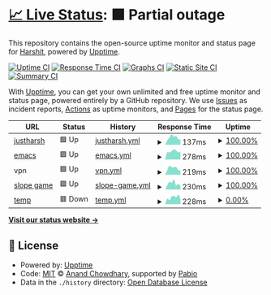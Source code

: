 # [📈 Live Status](https://demo.upptime.js.org): <!--live status--> **🟧 Partial outage**

This repository contains the open-source uptime monitor and status page for [Harshit](emacs.justharsh.xyz), powered by [Upptime](https://github.com/upptime/upptime).

[![Uptime CI](https://github.com/hmodi51/upptime/workflows/Uptime%20CI/badge.svg)](https://github.com/hmodi51/upptime/actions?query=workflow%3A%22Uptime+CI%22)
[![Response Time CI](https://github.com/hmodi51/upptime/workflows/Response%20Time%20CI/badge.svg)](https://github.com/hmodi51/upptime/actions?query=workflow%3A%22Response+Time+CI%22)
[![Graphs CI](https://github.com/hmodi51/upptime/workflows/Graphs%20CI/badge.svg)](https://github.com/hmodi51/upptime/actions?query=workflow%3A%22Graphs+CI%22)
[![Static Site CI](https://github.com/hmodi51/upptime/workflows/Static%20Site%20CI/badge.svg)](https://github.com/hmodi51/upptime/actions?query=workflow%3A%22Static+Site+CI%22)
[![Summary CI](https://github.com/hmodi51/upptime/workflows/Summary%20CI/badge.svg)](https://github.com/hmodi51/upptime/actions?query=workflow%3A%22Summary+CI%22)

With [Upptime](https://upptime.js.org), you can get your own unlimited and free uptime monitor and status page, powered entirely by a GitHub repository. We use [Issues](https://github.com/hmodi51/upptime/issues) as incident reports, [Actions](https://github.com/hmodi51/upptime/actions) as uptime monitors, and [Pages](https://demo.upptime.js.org) for the status page.

<!--start: status pages-->
<!-- This summary is generated by Upptime (https://github.com/upptime/upptime) -->
<!-- Do not edit this manually, your changes will be overwritten -->
<!-- prettier-ignore -->
| URL | Status | History | Response Time | Uptime |
| --- | ------ | ------- | ------------- | ------ |
| <img alt="" src="https://icons.duckduckgo.com/ip3/justharsh.xyz.ico" height="13"> [justharsh](https://justharsh.xyz) | 🟩 Up | [justharsh.yml](https://github.com/hmodi51/uptime/commits/HEAD/history/justharsh.yml) | <details><summary><img alt="Response time graph" src="./graphs/justharsh/response-time-week.png" height="20"> 137ms</summary><br><a href="https://status.harshitmodi.dev/history/justharsh"><img alt="Response time 128" src="https://img.shields.io/endpoint?url=https%3A%2F%2Fraw.githubusercontent.com%2Fhmodi51%2Fuptime%2FHEAD%2Fapi%2Fjustharsh%2Fresponse-time.json"></a><br><a href="https://status.harshitmodi.dev/history/justharsh"><img alt="24-hour response time 103" src="https://img.shields.io/endpoint?url=https%3A%2F%2Fraw.githubusercontent.com%2Fhmodi51%2Fuptime%2FHEAD%2Fapi%2Fjustharsh%2Fresponse-time-day.json"></a><br><a href="https://status.harshitmodi.dev/history/justharsh"><img alt="7-day response time 137" src="https://img.shields.io/endpoint?url=https%3A%2F%2Fraw.githubusercontent.com%2Fhmodi51%2Fuptime%2FHEAD%2Fapi%2Fjustharsh%2Fresponse-time-week.json"></a><br><a href="https://status.harshitmodi.dev/history/justharsh"><img alt="30-day response time 134" src="https://img.shields.io/endpoint?url=https%3A%2F%2Fraw.githubusercontent.com%2Fhmodi51%2Fuptime%2FHEAD%2Fapi%2Fjustharsh%2Fresponse-time-month.json"></a><br><a href="https://status.harshitmodi.dev/history/justharsh"><img alt="1-year response time 128" src="https://img.shields.io/endpoint?url=https%3A%2F%2Fraw.githubusercontent.com%2Fhmodi51%2Fuptime%2FHEAD%2Fapi%2Fjustharsh%2Fresponse-time-year.json"></a></details> | <details><summary><a href="https://status.harshitmodi.dev/history/justharsh">100.00%</a></summary><a href="https://status.harshitmodi.dev/history/justharsh"><img alt="All-time uptime 100.00%" src="https://img.shields.io/endpoint?url=https%3A%2F%2Fraw.githubusercontent.com%2Fhmodi51%2Fuptime%2FHEAD%2Fapi%2Fjustharsh%2Fuptime.json"></a><br><a href="https://status.harshitmodi.dev/history/justharsh"><img alt="24-hour uptime 100.00%" src="https://img.shields.io/endpoint?url=https%3A%2F%2Fraw.githubusercontent.com%2Fhmodi51%2Fuptime%2FHEAD%2Fapi%2Fjustharsh%2Fuptime-day.json"></a><br><a href="https://status.harshitmodi.dev/history/justharsh"><img alt="7-day uptime 100.00%" src="https://img.shields.io/endpoint?url=https%3A%2F%2Fraw.githubusercontent.com%2Fhmodi51%2Fuptime%2FHEAD%2Fapi%2Fjustharsh%2Fuptime-week.json"></a><br><a href="https://status.harshitmodi.dev/history/justharsh"><img alt="30-day uptime 100.00%" src="https://img.shields.io/endpoint?url=https%3A%2F%2Fraw.githubusercontent.com%2Fhmodi51%2Fuptime%2FHEAD%2Fapi%2Fjustharsh%2Fuptime-month.json"></a><br><a href="https://status.harshitmodi.dev/history/justharsh"><img alt="1-year uptime 100.00%" src="https://img.shields.io/endpoint?url=https%3A%2F%2Fraw.githubusercontent.com%2Fhmodi51%2Fuptime%2FHEAD%2Fapi%2Fjustharsh%2Fuptime-year.json"></a></details>
| <img alt="" src="https://icons.duckduckgo.com/ip3/harshitmodi.dev.ico" height="13"> [emacs](https://harshitmodi.dev) | 🟩 Up | [emacs.yml](https://github.com/hmodi51/uptime/commits/HEAD/history/emacs.yml) | <details><summary><img alt="Response time graph" src="./graphs/emacs/response-time-week.png" height="20"> 278ms</summary><br><a href="https://status.harshitmodi.dev/history/emacs"><img alt="Response time 327" src="https://img.shields.io/endpoint?url=https%3A%2F%2Fraw.githubusercontent.com%2Fhmodi51%2Fuptime%2FHEAD%2Fapi%2Femacs%2Fresponse-time.json"></a><br><a href="https://status.harshitmodi.dev/history/emacs"><img alt="24-hour response time 277" src="https://img.shields.io/endpoint?url=https%3A%2F%2Fraw.githubusercontent.com%2Fhmodi51%2Fuptime%2FHEAD%2Fapi%2Femacs%2Fresponse-time-day.json"></a><br><a href="https://status.harshitmodi.dev/history/emacs"><img alt="7-day response time 278" src="https://img.shields.io/endpoint?url=https%3A%2F%2Fraw.githubusercontent.com%2Fhmodi51%2Fuptime%2FHEAD%2Fapi%2Femacs%2Fresponse-time-week.json"></a><br><a href="https://status.harshitmodi.dev/history/emacs"><img alt="30-day response time 271" src="https://img.shields.io/endpoint?url=https%3A%2F%2Fraw.githubusercontent.com%2Fhmodi51%2Fuptime%2FHEAD%2Fapi%2Femacs%2Fresponse-time-month.json"></a><br><a href="https://status.harshitmodi.dev/history/emacs"><img alt="1-year response time 327" src="https://img.shields.io/endpoint?url=https%3A%2F%2Fraw.githubusercontent.com%2Fhmodi51%2Fuptime%2FHEAD%2Fapi%2Femacs%2Fresponse-time-year.json"></a></details> | <details><summary><a href="https://status.harshitmodi.dev/history/emacs">100.00%</a></summary><a href="https://status.harshitmodi.dev/history/emacs"><img alt="All-time uptime 99.72%" src="https://img.shields.io/endpoint?url=https%3A%2F%2Fraw.githubusercontent.com%2Fhmodi51%2Fuptime%2FHEAD%2Fapi%2Femacs%2Fuptime.json"></a><br><a href="https://status.harshitmodi.dev/history/emacs"><img alt="24-hour uptime 100.00%" src="https://img.shields.io/endpoint?url=https%3A%2F%2Fraw.githubusercontent.com%2Fhmodi51%2Fuptime%2FHEAD%2Fapi%2Femacs%2Fuptime-day.json"></a><br><a href="https://status.harshitmodi.dev/history/emacs"><img alt="7-day uptime 100.00%" src="https://img.shields.io/endpoint?url=https%3A%2F%2Fraw.githubusercontent.com%2Fhmodi51%2Fuptime%2FHEAD%2Fapi%2Femacs%2Fuptime-week.json"></a><br><a href="https://status.harshitmodi.dev/history/emacs"><img alt="30-day uptime 99.59%" src="https://img.shields.io/endpoint?url=https%3A%2F%2Fraw.githubusercontent.com%2Fhmodi51%2Fuptime%2FHEAD%2Fapi%2Femacs%2Fuptime-month.json"></a><br><a href="https://status.harshitmodi.dev/history/emacs"><img alt="1-year uptime 99.72%" src="https://img.shields.io/endpoint?url=https%3A%2F%2Fraw.githubusercontent.com%2Fhmodi51%2Fuptime%2FHEAD%2Fapi%2Femacs%2Fuptime-year.json"></a></details>
| <img alt="" src="https://icons.duckduckgo.com/ip3/null.ico" height="13"> vpn | 🟩 Up | [vpn.yml](https://github.com/hmodi51/uptime/commits/HEAD/history/vpn.yml) | <details><summary><img alt="Response time graph" src="./graphs/vpn/response-time-week.png" height="20"> 219ms</summary><br><a href="https://status.harshitmodi.dev/history/vpn"><img alt="Response time 231" src="https://img.shields.io/endpoint?url=https%3A%2F%2Fraw.githubusercontent.com%2Fhmodi51%2Fuptime%2FHEAD%2Fapi%2Fvpn%2Fresponse-time.json"></a><br><a href="https://status.harshitmodi.dev/history/vpn"><img alt="24-hour response time 145" src="https://img.shields.io/endpoint?url=https%3A%2F%2Fraw.githubusercontent.com%2Fhmodi51%2Fuptime%2FHEAD%2Fapi%2Fvpn%2Fresponse-time-day.json"></a><br><a href="https://status.harshitmodi.dev/history/vpn"><img alt="7-day response time 219" src="https://img.shields.io/endpoint?url=https%3A%2F%2Fraw.githubusercontent.com%2Fhmodi51%2Fuptime%2FHEAD%2Fapi%2Fvpn%2Fresponse-time-week.json"></a><br><a href="https://status.harshitmodi.dev/history/vpn"><img alt="30-day response time 226" src="https://img.shields.io/endpoint?url=https%3A%2F%2Fraw.githubusercontent.com%2Fhmodi51%2Fuptime%2FHEAD%2Fapi%2Fvpn%2Fresponse-time-month.json"></a><br><a href="https://status.harshitmodi.dev/history/vpn"><img alt="1-year response time 231" src="https://img.shields.io/endpoint?url=https%3A%2F%2Fraw.githubusercontent.com%2Fhmodi51%2Fuptime%2FHEAD%2Fapi%2Fvpn%2Fresponse-time-year.json"></a></details> | <details><summary><a href="https://status.harshitmodi.dev/history/vpn">100.00%</a></summary><a href="https://status.harshitmodi.dev/history/vpn"><img alt="All-time uptime 99.74%" src="https://img.shields.io/endpoint?url=https%3A%2F%2Fraw.githubusercontent.com%2Fhmodi51%2Fuptime%2FHEAD%2Fapi%2Fvpn%2Fuptime.json"></a><br><a href="https://status.harshitmodi.dev/history/vpn"><img alt="24-hour uptime 100.00%" src="https://img.shields.io/endpoint?url=https%3A%2F%2Fraw.githubusercontent.com%2Fhmodi51%2Fuptime%2FHEAD%2Fapi%2Fvpn%2Fuptime-day.json"></a><br><a href="https://status.harshitmodi.dev/history/vpn"><img alt="7-day uptime 100.00%" src="https://img.shields.io/endpoint?url=https%3A%2F%2Fraw.githubusercontent.com%2Fhmodi51%2Fuptime%2FHEAD%2Fapi%2Fvpn%2Fuptime-week.json"></a><br><a href="https://status.harshitmodi.dev/history/vpn"><img alt="30-day uptime 99.62%" src="https://img.shields.io/endpoint?url=https%3A%2F%2Fraw.githubusercontent.com%2Fhmodi51%2Fuptime%2FHEAD%2Fapi%2Fvpn%2Fuptime-month.json"></a><br><a href="https://status.harshitmodi.dev/history/vpn"><img alt="1-year uptime 99.74%" src="https://img.shields.io/endpoint?url=https%3A%2F%2Fraw.githubusercontent.com%2Fhmodi51%2Fuptime%2FHEAD%2Fapi%2Fvpn%2Fuptime-year.json"></a></details>
| <img alt="" src="https://icons.duckduckgo.com/ip3/slope.justharsh.xyz.ico" height="13"> [slope game](https://slope.justharsh.xyz) | 🟩 Up | [slope-game.yml](https://github.com/hmodi51/uptime/commits/HEAD/history/slope-game.yml) | <details><summary><img alt="Response time graph" src="./graphs/slope-game/response-time-week.png" height="20"> 230ms</summary><br><a href="https://status.harshitmodi.dev/history/slope-game"><img alt="Response time 214" src="https://img.shields.io/endpoint?url=https%3A%2F%2Fraw.githubusercontent.com%2Fhmodi51%2Fuptime%2FHEAD%2Fapi%2Fslope-game%2Fresponse-time.json"></a><br><a href="https://status.harshitmodi.dev/history/slope-game"><img alt="24-hour response time 143" src="https://img.shields.io/endpoint?url=https%3A%2F%2Fraw.githubusercontent.com%2Fhmodi51%2Fuptime%2FHEAD%2Fapi%2Fslope-game%2Fresponse-time-day.json"></a><br><a href="https://status.harshitmodi.dev/history/slope-game"><img alt="7-day response time 230" src="https://img.shields.io/endpoint?url=https%3A%2F%2Fraw.githubusercontent.com%2Fhmodi51%2Fuptime%2FHEAD%2Fapi%2Fslope-game%2Fresponse-time-week.json"></a><br><a href="https://status.harshitmodi.dev/history/slope-game"><img alt="30-day response time 221" src="https://img.shields.io/endpoint?url=https%3A%2F%2Fraw.githubusercontent.com%2Fhmodi51%2Fuptime%2FHEAD%2Fapi%2Fslope-game%2Fresponse-time-month.json"></a><br><a href="https://status.harshitmodi.dev/history/slope-game"><img alt="1-year response time 214" src="https://img.shields.io/endpoint?url=https%3A%2F%2Fraw.githubusercontent.com%2Fhmodi51%2Fuptime%2FHEAD%2Fapi%2Fslope-game%2Fresponse-time-year.json"></a></details> | <details><summary><a href="https://status.harshitmodi.dev/history/slope-game">100.00%</a></summary><a href="https://status.harshitmodi.dev/history/slope-game"><img alt="All-time uptime 99.74%" src="https://img.shields.io/endpoint?url=https%3A%2F%2Fraw.githubusercontent.com%2Fhmodi51%2Fuptime%2FHEAD%2Fapi%2Fslope-game%2Fuptime.json"></a><br><a href="https://status.harshitmodi.dev/history/slope-game"><img alt="24-hour uptime 100.00%" src="https://img.shields.io/endpoint?url=https%3A%2F%2Fraw.githubusercontent.com%2Fhmodi51%2Fuptime%2FHEAD%2Fapi%2Fslope-game%2Fuptime-day.json"></a><br><a href="https://status.harshitmodi.dev/history/slope-game"><img alt="7-day uptime 100.00%" src="https://img.shields.io/endpoint?url=https%3A%2F%2Fraw.githubusercontent.com%2Fhmodi51%2Fuptime%2FHEAD%2Fapi%2Fslope-game%2Fuptime-week.json"></a><br><a href="https://status.harshitmodi.dev/history/slope-game"><img alt="30-day uptime 99.62%" src="https://img.shields.io/endpoint?url=https%3A%2F%2Fraw.githubusercontent.com%2Fhmodi51%2Fuptime%2FHEAD%2Fapi%2Fslope-game%2Fuptime-month.json"></a><br><a href="https://status.harshitmodi.dev/history/slope-game"><img alt="1-year uptime 99.74%" src="https://img.shields.io/endpoint?url=https%3A%2F%2Fraw.githubusercontent.com%2Fhmodi51%2Fuptime%2FHEAD%2Fapi%2Fslope-game%2Fuptime-year.json"></a></details>
| <img alt="" src="https://icons.duckduckgo.com/ip3/temp.justharsh.xyz.ico" height="13"> [temp](https://temp.justharsh.xyz) | 🟥 Down | [temp.yml](https://github.com/hmodi51/uptime/commits/HEAD/history/temp.yml) | <details><summary><img alt="Response time graph" src="./graphs/temp/response-time-week.png" height="20"> 228ms</summary><br><a href="https://status.harshitmodi.dev/history/temp"><img alt="Response time 232" src="https://img.shields.io/endpoint?url=https%3A%2F%2Fraw.githubusercontent.com%2Fhmodi51%2Fuptime%2FHEAD%2Fapi%2Ftemp%2Fresponse-time.json"></a><br><a href="https://status.harshitmodi.dev/history/temp"><img alt="24-hour response time 176" src="https://img.shields.io/endpoint?url=https%3A%2F%2Fraw.githubusercontent.com%2Fhmodi51%2Fuptime%2FHEAD%2Fapi%2Ftemp%2Fresponse-time-day.json"></a><br><a href="https://status.harshitmodi.dev/history/temp"><img alt="7-day response time 228" src="https://img.shields.io/endpoint?url=https%3A%2F%2Fraw.githubusercontent.com%2Fhmodi51%2Fuptime%2FHEAD%2Fapi%2Ftemp%2Fresponse-time-week.json"></a><br><a href="https://status.harshitmodi.dev/history/temp"><img alt="30-day response time 238" src="https://img.shields.io/endpoint?url=https%3A%2F%2Fraw.githubusercontent.com%2Fhmodi51%2Fuptime%2FHEAD%2Fapi%2Ftemp%2Fresponse-time-month.json"></a><br><a href="https://status.harshitmodi.dev/history/temp"><img alt="1-year response time 232" src="https://img.shields.io/endpoint?url=https%3A%2F%2Fraw.githubusercontent.com%2Fhmodi51%2Fuptime%2FHEAD%2Fapi%2Ftemp%2Fresponse-time-year.json"></a></details> | <details><summary><a href="https://status.harshitmodi.dev/history/temp">0.00%</a></summary><a href="https://status.harshitmodi.dev/history/temp"><img alt="All-time uptime 4.29%" src="https://img.shields.io/endpoint?url=https%3A%2F%2Fraw.githubusercontent.com%2Fhmodi51%2Fuptime%2FHEAD%2Fapi%2Ftemp%2Fuptime.json"></a><br><a href="https://status.harshitmodi.dev/history/temp"><img alt="24-hour uptime 0.00%" src="https://img.shields.io/endpoint?url=https%3A%2F%2Fraw.githubusercontent.com%2Fhmodi51%2Fuptime%2FHEAD%2Fapi%2Ftemp%2Fuptime-day.json"></a><br><a href="https://status.harshitmodi.dev/history/temp"><img alt="7-day uptime 0.00%" src="https://img.shields.io/endpoint?url=https%3A%2F%2Fraw.githubusercontent.com%2Fhmodi51%2Fuptime%2FHEAD%2Fapi%2Ftemp%2Fuptime-week.json"></a><br><a href="https://status.harshitmodi.dev/history/temp"><img alt="30-day uptime 0.00%" src="https://img.shields.io/endpoint?url=https%3A%2F%2Fraw.githubusercontent.com%2Fhmodi51%2Fuptime%2FHEAD%2Fapi%2Ftemp%2Fuptime-month.json"></a><br><a href="https://status.harshitmodi.dev/history/temp"><img alt="1-year uptime 4.29%" src="https://img.shields.io/endpoint?url=https%3A%2F%2Fraw.githubusercontent.com%2Fhmodi51%2Fuptime%2FHEAD%2Fapi%2Ftemp%2Fuptime-year.json"></a></details>

<!--end: status pages-->

[**Visit our status website →**](https://demo.upptime.js.org)

## 📄 License

- Powered by: [Upptime](https://github.com/upptime/upptime)
- Code: [MIT](./LICENSE) © [Anand Chowdhary](https://anandchowdhary.com), supported by [Pabio](https://pabio.com)
- Data in the `./history` directory: [Open Database License](https://opendatacommons.org/licenses/odbl/1-0/)
